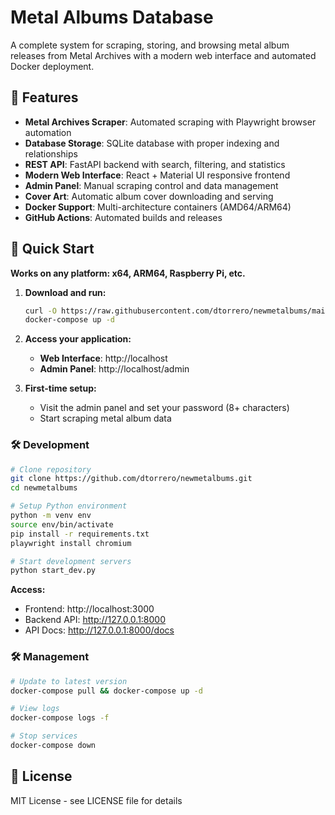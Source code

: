 # Metal Albums Database

A complete system for scraping, storing, and browsing metal album releases from Metal Archives with a modern web interface and automated Docker deployment.

## 🎯 Features

- **Metal Archives Scraper**: Automated scraping with Playwright browser automation
- **Database Storage**: SQLite database with proper indexing and relationships  
- **REST API**: FastAPI backend with search, filtering, and statistics
- **Modern Web Interface**: React + Material UI responsive frontend
- **Admin Panel**: Manual scraping control and data management
- **Cover Art**: Automatic album cover downloading and serving
- **Docker Support**: Multi-architecture containers (AMD64/ARM64)
- **GitHub Actions**: Automated builds and releases

## 🚀 Quick Start

**Works on any platform: x64, ARM64, Raspberry Pi, etc.**

1. **Download and run:**
   ```bash
   curl -O https://raw.githubusercontent.com/dtorrero/newmetalbums/main/docker-compose.yml
   docker-compose up -d
   ```

2. **Access your application:**
   - **Web Interface**: http://localhost
   - **Admin Panel**: http://localhost/admin

3. **First-time setup:**
   - Visit the admin panel and set your password (8+ characters)
   - Start scraping metal album data

### 🛠️ Development

```bash
# Clone repository
git clone https://github.com/dtorrero/newmetalbums.git
cd newmetalbums

# Setup Python environment
python -m venv env
source env/bin/activate
pip install -r requirements.txt
playwright install chromium

# Start development servers
python start_dev.py
```

**Access:**
- Frontend: http://localhost:3000
- Backend API: http://127.0.0.1:8000
- API Docs: http://127.0.0.1:8000/docs

### 🛠️ Management

```bash
# Update to latest version
docker-compose pull && docker-compose up -d

# View logs
docker-compose logs -f

# Stop services
docker-compose down
```

## 📄 License

MIT License - see LICENSE file for details
